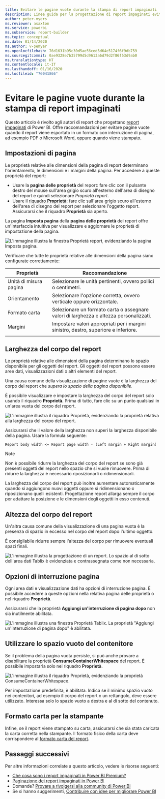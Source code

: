 ```yaml
---
title: Evitare le pagine vuote durante la stampa di report impaginati
description: Linee guida per la progettazione di report impaginati evitando pagine vuote al momento della stampa.
author: peter-myers
ms.reviewer: asaxton
ms.service: powerbi
ms.subservice: report-builder
ms.topic: conceptual
ms.date: 01/14/2020
ms.author: v-pemyer
ms.openlocfilehash: 76d1631b95c30d5ae56ced5d64e5174f6f9db759
ms.sourcegitcommit: 0ae9328e7b35799d5d9613a6d79d2f86f53d9ab0
ms.translationtype: HT
ms.contentlocale: it-IT
ms.lasthandoff: 01/16/2020
ms.locfileid: "76041866"
---
```

# <a name="avoid-blank-pages-when-printing-paginated-reports"></a>Evitare le pagine vuote durante la stampa di report impaginati

Questo articolo è rivolto agli autori di report che progettano [report impaginati](../paginated-reports-report-builder-power-bi.md) di Power BI. Offre raccomandazioni per evitare pagine vuote quando il report viene esportato in un formato con interruzione di pagina, ad esempio PDF o Microsoft Word, oppure quando viene stampato.

## <a name="page-setup"></a>Impostazioni di pagina

Le proprietà relative alle dimensioni della pagina di report determinano l'orientamento, le dimensioni e i margini della pagina. Per accedere a queste proprietà del report:

- Usare la **pagina delle proprietà** del report: fare clic con il pulsante destro del mouse sull'area grigio scuro all'esterno dell'area di disegno del report e quindi selezionare _Proprietà report_.
- Usare il [riquadro **Proprietà**](../paginated-reports-report-design-view.md#4-properties-pane): fare clic sull'area grigio scuro all'esterno dell'area di disegno del report per selezionare l'oggetto report. Assicurarsi che il riquadro **Proprietà** sia aperto.

La pagina **Imposta pagina** della **pagina delle proprietà** del report offre un'interfaccia intuitiva per visualizzare e aggiornare le proprietà di impostazione della pagina.

![L'immagine illustra la finestra Proprietà report, evidenziando la pagina Imposta pagina.](media/report-paginated-blank-page/report-page-setup-properties.png)

Verificare che tutte le proprietà relative alle dimensioni della pagina siano configurate correttamente:

|Proprietà|Raccomandazione|
|---------|---------|
|Unità di misura pagina|Selezionare le unità pertinenti, ovvero pollici o centimetri.|
|Orientamento|Selezionare l'opzione corretta, ovvero verticale oppure orizzontale.|
|Formato carta|Selezionare un formato carta o assegnare valori di larghezza e altezza personalizzati.|
|Margini|Impostare valori appropriati per i margini sinistro, destro, superiore e inferiore.|
|||

## <a name="report-body-width"></a>Larghezza del corpo del report

Le proprietà relative alle dimensioni della pagina determinano lo spazio disponibile per gli oggetti del report. Gli oggetti del report possono essere aree dati, visualizzazioni dati o altri elementi del report.

Una causa comune della visualizzazione di pagine vuote è la larghezza del corpo del report che _supera lo spazio della pagina disponibile_.

È possibile visualizzare e impostare la larghezza del corpo del report solo usando il riquadro **Proprietà**. Prima di tutto, fare clic su un punto qualsiasi in un'area vuota del corpo del report.

![L'immagine illustra il riquadro Proprietà, evidenziando la proprietà relativa alla larghezza del corpo del report.](media/report-paginated-blank-page/report-body-properties-width.png)

Assicurarsi che il valore della larghezza non superi la larghezza disponibile della pagina. Usare la formula seguente:

```Report body width <= Report page width - (Left margin + Right margin)```

> [!NOTE]
> Non è possibile ridurre la larghezza del corpo del report se sono già presenti oggetti del report nello spazio che si vuole rimuovere. Prima di ridurre la larghezza è necessario riposizionarli o ridimensionarli.
>
> La larghezza del corpo del report può inoltre aumentare automaticamente quando si aggiungono nuovi oggetti oppure si ridimensionano o riposizionano quelli esistenti. Progettazione report allarga sempre il corpo per adattare la posizione e le dimensioni degli oggetti in esso contenuti.

## <a name="report-body-height"></a>Altezza del corpo del report

Un'altra causa comune della visualizzazione di una pagina vuota è la presenza di spazio in eccesso nel corpo del report dopo l'ultimo oggetto.

È consigliabile ridurre sempre l'altezza del corpo per rimuovere eventuali spazi finali.

![L'immagine illustra la progettazione di un report. Lo spazio al di sotto dell'area dati Tablix è evidenziata e contrassegnata come non necessaria.](media/report-paginated-blank-page/report-body-remove-trailing-space.png)

## <a name="page-break-options"></a>Opzioni di interruzione pagina

Ogni area dati e visualizzazione dati ha opzioni di interruzione pagina. È possibile accedere a queste opzioni nella relativa pagina delle proprietà o nel riquadro **Proprietà**.

Assicurarsi che la proprietà **Aggiungi un'interruzione di pagina dopo** non sia inutilmente abilitata.

![L'immagine illustra una finestra Proprietà Tablix. La proprietà "Aggiungi un'interruzione di pagina dopo" è abilitata.](media/report-paginated-blank-page/data-region-page-break-option-after.png)

## <a name="consume-container-whitespace"></a>Utilizzare lo spazio vuoto del contenitore

Se il problema della pagina vuota persiste, si può anche provare a disabilitare la proprietà **ConsumeContainerWhitespace** del report. È possibile impostarla solo nel riquadro **Proprietà**.

![L'immagine illustra il riquadro Proprietà, evidenziando la proprietà ConsumeContainerWhitespace.](media/report-paginated-blank-page/report-properties-consumecontainerwhitespace.png)

Per impostazione predefinita, è abilitata. Indica se il minimo spazio vuoto nei contenitori, ad esempio il corpo del report o un rettangolo, deve essere utilizzato. Interessa solo lo spazio vuoto a destra e al di sotto del contenuto.

## <a name="printer-paper-size"></a>Formato carta per la stampante

Infine, se il report viene stampato su carta, assicurarsi che sia stata caricata la carta corretta nella stampante. Il formato fisico della carta deve corrispondere al [formato carta del report](#page-setup).

## <a name="next-steps"></a>Passaggi successivi

Per altre informazioni correlate a questo articolo, vedere le risorse seguenti:

- [Che cosa sono i report impaginati in Power BI Premium?](../paginated-reports-report-builder-power-bi.md)
- [Paginazione dei report impaginati in Power BI](../paginated-reports-pagination.md)
- Domande? [Provare a rivolgersi alla community di Power BI](https://community.powerbi.com/)
- Se si hanno suggerimenti, [Contribuire con idee per migliorare Power BI](https://ideas.powerbi.com)
